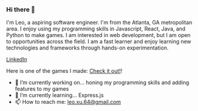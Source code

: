 ### Hi there 👋

I'm Leo, a aspiring software engineer. I'm from the Atlanta, GA metropolitan area. I enjoy using my programming skills in Javascript, React, Java, and Python to make games. I am interested in web development, but I am open to opportunities across the field. I am a fast learner and enjoy learning new technologies and frameworks through hands-on experimentation.

[LinkedIn](https://www.linkedin.com/in/leoxu1/)

Here is one of the games I made: [Check it out!](https://leoxu1.github.io/cityfinder)!

- 🔭 I’m currently working on... honing my programming skills and adding features to my games
- 🌱 I’m currently learning... Express.js
- 📫 How to reach me: leo.xu.64@gmail.com
